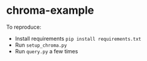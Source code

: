 # chroma-example

To reproduce:
- Install requirements `pip install requirements.txt`
- Run `setup_chroma.py`
- Run `query.py` a few times
